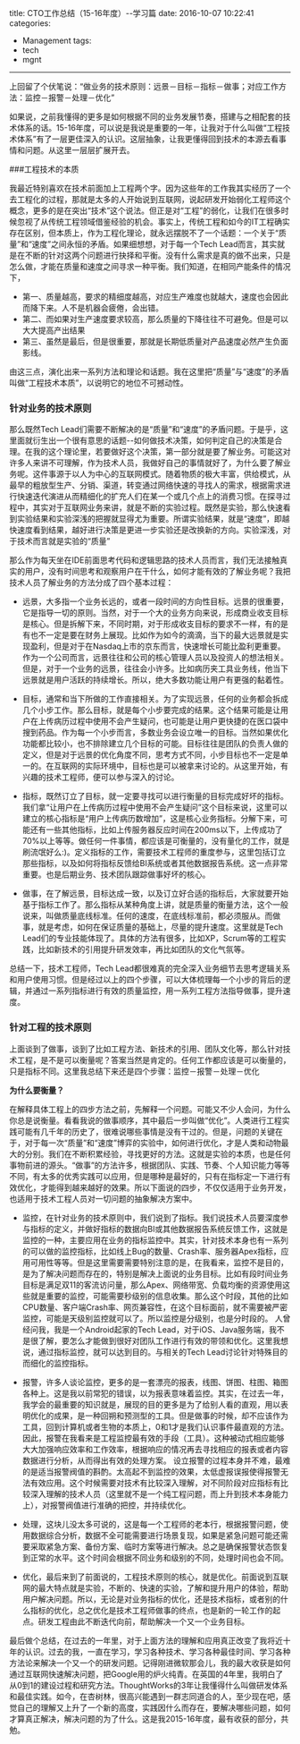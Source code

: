 title: CTO工作总结（15-16年度）--学习篇
date: 2016-10-07 10:22:41
categories:
- Management
tags:
- tech
- mgnt
---

上回留了个伏笔说：“做业务的技术原则：远景－目标－指标－做事；对应工作方法：监控－报警－处理－优化”

如果说，之前我懂得的更多是如何根据不同的业务发展节奏，搭建与之相配套的技术体系的话。15-16年度，可以说是我说是重要的一年，让我对于什么叫做“工程技术体系”有了一层更佳深入的认识。这层抽象，让我更懂得回到技术的本源去看事情和问题。从这里一层层扩展开去。

###工程技术的本质

我最近特别喜欢在技术前面加上工程两个字。因为这些年的工作我其实经历了一个去工程化的过程，那就是太多的人开始说到互联网，说起研发开始弱化工程师这个概念，更多的是在突出“技术”这个说法。但正是对“工程”的弱化，让我们在很多时候忽视了从传统工程领域借鉴经验的机会。事实上，传统工程和如今的IT工程确实存在区别，但本质上，作为工程化理论，就永远摆脱不了一个话题：一个关于“质量”和“速度”之间永恒的矛盾。如果细想想，对于每一个Tech Lead而言，其实就是在不断的针对这两个问题进行抉择和平衡。没有什么需求是真的做不出来，只是怎么做，才能在质量和速度之间寻求一种平衡。我们知道，在相同产能条件的情况下，
+	第一、质量越高，要求的精细度越高，对应生产难度也就越大，速度也会因此而降下来。人不是机器会疲倦，会出错。
+	第二、而如果对生产速度要求较高，那么质量的下降往往不可避免。但是可以大大提高产出结果
+	第三、虽然是最后，但是很重要，那就是长期低质量对产品速度必然产生负面影线。

由这三点，演化出来一系列方法和理论和话题。我在这里把“质量”与“速度”的矛盾叫做“工程技术本质”，以说明它的地位不可撼动性。

### 针对业务的技术原则

那么既然Tech Lead们需要不断解决的是“质量”和“速度”的矛盾问题。于是乎，这里面就衍生出一个很有意思的话题--如何做技术决策，如何判定自己的决策是合理。在我的这个理论里，若要做好这个决策，第一部分就是要了解业务。可能这对许多人来讲不可理解，作为技术人员，我做好自己的事情就好了，为什么要了解业务呢。这件事源于以人为中心的互联网模式。随着物质的极大丰富，供给模式，从最早的粗放型生产、分销、渠道，转变通过网络快速的寻找人的需求，根据需求进行快速迭代演进从而精细化的扩充人们在某一个或几个点上的消费习惯。在探寻过程中，其实对于互联网业务来讲，就是不断的实验过程。既然是实验，那么快速看到实验结果和实验深浅的把握就显得尤为重要。所谓实验结果，就是“速度”，即越快速度看到结果，越好进行决策是更进一步实验还是改换新的方向。实验深浅，对于技术而言就是实验的“质量”

那么作为每天坐在IDE前面思考代码和逻辑思路的技术人员而言，我们无法接触真实的用户，没有时间思考和观察用户在干什么，如何才能有效的了解业务呢？我把技术人员了解业务的方法分成了四个基本过程：

+	远景，大多指一个业务长远的，或者一段时间的方向性目标。远景的很重要，它是指导一切的原则。当然，对于一个大的业务方向来说，形成商业收支目标是核心。但是拆解下来，不同时期，对于形成收支目标的要求不一样，有的是有也不一定是要在财务上展现。比如作为如今的滴滴，当下的最大远景就是实现盈利，但是对于在Nasdaq上市的京东而言，快速增长可能比盈利更重要。作为一个公司而言，远景往往和公司的核心管理人员以及投资人的想法相关。但是，对于一个业务的远景，往往会小许多。比如病历夹工具业务线，他当下远景就是用户活跃的持续增长。所以，绝大多数功能让用户有更强的黏着性。

+	目标，通常和当下所做的工作直接相关。为了实现远景，任何的业务都会拆成几个小步工作。那么目标，就是每个小步要完成的结果。这个结果可能是让用户在上传病历过程中使用不会产生疑问，也可能是让用户更快捷的在医口袋中搜到药品。作为每一个小步而言，多数业务会设立唯一的目标。当然如果优化功能都比较小，也不排除建立几个目标的可能。目标往往是团队的负责人做的定义，但是对于远景的优化角度不同，思考方式不同，小步目标也不一定是单一的。在互联网的实际环境中，目标也是可以被拿来讨论的。从这里开始，有兴趣的技术工程师，便可以参与深入的讨论。

+	指标，既然订立了目标，就一定要寻找可以进行衡量的目标完成好坏的指标。我们拿“让用户在上传病历过程中使用不会产生疑问”这个目标来说，这里可以建立的核心指标是“用户上传病历数增加”，这是核心业务指标。分解下来，可能还有一些其他指标，比如上传服务器反应时间在200ms以下，上传成功了70%以上等等。做任何一件事情，都应该是可衡量的，没有量化的工作，就是刷流氓好么:)。定义指标的工作，需要技术工程师的重度参与，这里包括订立那些指标，以及如何将指标反馈给BI系统或者其他数据报告系统。这一点非常重要。也是后期业务、技术团队跟踪做事好坏的核心。

+	做事，在了解远景，目标达成一致，以及订立好合适的指标后，大家就要开始基于指标工作了。那么指标从某种角度上讲，就是质量的衡量方法，这个一般说来，叫做质量底线标准。任何的速度，在底线标准前，都必须服从。而做事，就是考虑，如何在保证质量的基础上，尽量的提升速度。这里就是Tech Lead们的专业技能体现了。具体的方法有很多，比如XP，Scrum等的工程实践，比如新技术的引用提升研发效率，再比如团队的文化气氛等。

总结一下，技术工程师，Tech Lead都很难真的完全深入业务细节去思考逻辑关系和用户使用习惯。但是经过以上的四个步骤，可以大体梳理每一个小步的背后的逻辑，并通过一系列指标进行有效的质量监控，用一系列工程方法指导做事，提升速度。

### 针对工程的技术原则

上面谈到了做事，谈到了比如工程方法、新技术的引用、团队文化等，那么针对技术工程，是不是可以衡量呢？答案当然是肯定的。任何工作都应该是可以衡量的，只是指标不同。这里我总结下来还是四个步骤：监控－报警－处理－优化

**为什么要衡量？**

在解释具体工程上的四步方法之前，先解释一个问题。可能又不少人会问，为什么你总是说衡量。看看我说的做事顺序，其中最后一步叫做“优化”。人类进行工程实践可能有几千年的历史了，很难说哪些事情是没有干过的。但是，问题的关键在于，对于每一次“质量”和“速度”博弈的实验中，如何进行优化，才是人类和动物最大的分别。我们在不断积累经验，寻找更好的方法。这就是实验的本质，也是任何事物前进的源头。“做事”的方法许多，根据团队、实践、节奏、个人知识能力等等不同，有太多的优秀实践可以应用，但是哪种是最好的，只有在指标定一下进行有效优化，才能得到越来越好的效果。所以下面说的四步，不仅仅适用于业务开发，也适用于技术工程人员对一切问题的抽象解决方案中。

+	监控，在针对业务的技术原则中，我们说到了指标。我们说技术人员要深度参与指标的定义，并做好指标的数据向BI或其他数据报告系统反馈工作，这就是监控的一种，主要应用在业务的指标监控中。其实，针对技术本身也有一系列的可以做的监控指标，比如线上Bug的数量、Crash率、服务器Apex指标，应用可用性等等。但是这里需要需要特别注意的是，在我看来，监控不是目的，是为了解决问题而存在的，特别是解决上面说的业务目标。比如有段时间业务目标是满足双11的客流访问量，那么Apex、网络带宽、负载均衡的资源使用这些就是重要的监控，可能需要秒级别的信息收集。那么这个时段，其他的比如CPU数量、客户端Crash率、网页兼容性，在这个目标面前，就不需要被严密监控，可能是天级别监控就可以了。所以监控是分级别，也是分时段的。
	人曾经问我，我是一个Android起家的Tech Lead，对于iOS、Java服务端，我不是很了解，要怎么才能做到很好对团队工作进行有效的带领和优化。这里我想说，通过指标监控，就可以达到目的。与相关的Tech Lead讨论针对特殊目的而细化的监控指标。
	
+	报警，许多人谈论监控，更多的是一套漂亮的报表，线图、饼图、柱图、箱图各种上。这是我以前常犯的错误，以为报表意味着监控。其实，在过去一年，我学会的最重要的知识就是，展现的目的更多是为了给别人看的直观，用以表明优化的成果，是一种回朔和预测型的工具。但是做事的时候，却不应该作为工具，回到计算机或者生物的本质上，0和1才是我们认识事件最直观的方法。因此，报警在我看来是工程监控最有效的手段（工具）。这种被动式相应能够大大加强响应效率和工作效率，根据响应的情况再去寻找相应的报表或者内容数据进行分析，从而得出有效的处理方案。
	设立报警的过程本身并不难，最难的是适当报警阀值的斟酌。太高起不到监控的效果，太低虚报误报使得报警无法有效应用。这个时候需要对技术有比较深入理解，对不同阶段对应指标有比较深入理解的技术人员（这里就不是一个纯工程问题，而上升到技术本身能力上），对报警阀值进行准确的把控，并持续优化。
	
+	处理，这块儿没太多可说的，这是每一个工程师的老本行，根据报警问题，使用数据综合分析，数据不全可能需要进行场景复现，如果是紧急问题可能还需要采取紧急方案、备份方案、临时方案等进行解决。总之是确保报警状态恢复到正常的水平。这个时间会根据不同业务和级别的不同，处理时间也会不同。

+	优化，最后来到了前面说的，工程技术原则的核心，就是优化。前面说到互联网的最大特点就是实验，不断的、快速的实验，了解和提升用户的体验，帮助用户解决问题。所以，无论是对业务指标的优化，还是技术指标，或者别的什么指标的优化，总之优化是技术工程师做事的终点，也是新的一轮工作的起点。研发工程由此不断迭代向前，帮助解决一个又一个业务目标。


最后做个总结，在过去的一年里，对于上面方法的理解和应用真正改变了我将近十年的认识。过去的我，一直在学习，学习各种技术、学习各种最佳时间、学习各种方法论来解决一个又一个的研发问题。记得刚进微软那会儿，我的最大收获是如何通过互联网快速解决问题，把Google用的炉火纯青。在英国的4年里，我明白了从0到1的建设过程和研究方法。ThoughtWorks的3年让我懂得什么叫做研发体系和最佳实践。如今，在杏树林，很高兴能遇到一群志同道合的人，至少现在吧，感觉自己的理解又上升了一个新的高度，实践因什么而存在，要解决哪些问题，如何才算真正解决，解决问题的为了什么。这是我2015-16年度，最有收获的部分，共勉。